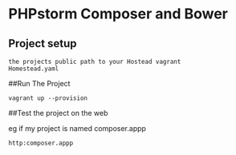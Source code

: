# PHPstorm Composer and Bower

## Project setup
```
the projects public path to your Hostead vagrant 
Homestead.yaml 
```
##Run The Project

```
vagrant up --provision
```
##Test the project on the web

eg if my project is named composer.appp
```
http:composer.appp
```
